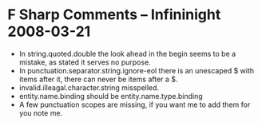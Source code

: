 # F Sharp Comments – Infininight 2008-03-21

* In string.quoted.double the look ahead in the begin seems to be a mistake, as stated it serves no purpose.
* In punctuation.separator.string.ignore-eol there is an unescaped $ with items after it, there can never be items after a $.
* invalid.illeagal.character.string misspelled.
* entity.name.binding should be entity.name.type.binding
* A few punctuation scopes are missing, if you want me to add them for you note me.
